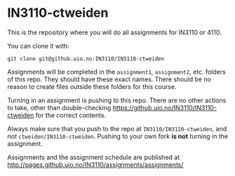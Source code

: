# IN3110-ctweiden

This is the repository where you will do all assignments for IN3110 or 4110.

You can clone it with:

    git clone git@github.uio.no:IN3110/IN3110-ctweiden

Assignments will be completed in the `assignment1`, `assignment2`, etc. folders of this repo. They should have these exact names. There should be no reason to create files outside these folders for this course.

Turning in an assignment is pushing to this repo. There are no other actions to take, other than double-checking https://github.uio.no/IN3110/IN3110-ctweiden for the correct contents.

Always make sure that you push to the repo at `IN3110/IN3110-ctweiden`, and _not_ `ctweiden/IN3110-ctweiden`. Pushing to your own fork __is not__ turning in the assignment.


Assignments and the assignment schedule are published at http://pages.github.uio.no/IN3110/assignments/assignments/
